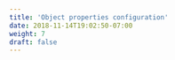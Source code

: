 ```yaml
---
title: 'Object properties configuration'
date: 2018-11-14T19:02:50-07:00
weight: 7
draft: false
---
```




